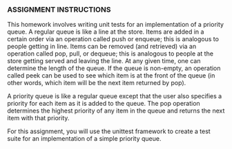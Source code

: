 ### ASSIGNMENT INSTRUCTIONS
This homework involves writing unit tests for an implementation of a priority queue. A regular queue is like a line at the store. Items are added in a certain order via an operation called push or enqueue; this is analogous to people getting in line. Items can be removed (and retrieved) via an operation called pop, pull, or dequeue; this is analogous to people at the store getting served and leaving the line. At any given time, one can determine the length of the queue. If the queue is non-empty, an operation called peek can be used to see which item is at the front of the queue (in other words, which item will be the next item returned by pop).

A priority queue is like a regular queue except that the user also specifies a priority for each item as it is added to the queue. The pop operation determines the highest priority of any item in the queue and returns the next item with that priority.

For this assignment, you will use the unittest framework to create a test suite for an implementation of a simple priority queue.
